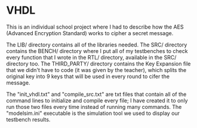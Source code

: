 # VHDL
This is an individual school project where I had to describe how the AES (Advanced Encryption Standard) works to cipher a secret message.

The LIB/ directory contains all of the libraries needed.
The SRC/ directory contains the BENCH/ directory where I put all of my testbenches to check every function that I wrote in the RTL/ directory, available in the SRC/ directory too. The THIRD_PARTY/ directory contains the Key Expansion file that we didn't have to code (it was given by the teacher), which splits the original key into 9 keys that will be used in every round to cifer the message.

The "init_vhdl.txt" and "compile_src.txt" are txt files that contain all of the command lines to initialize and compile every file; I have created it to only run those two files every time instead of running many commands.
The "modelsim.ini" executable is the simulation tool we used to display our testbench results.
